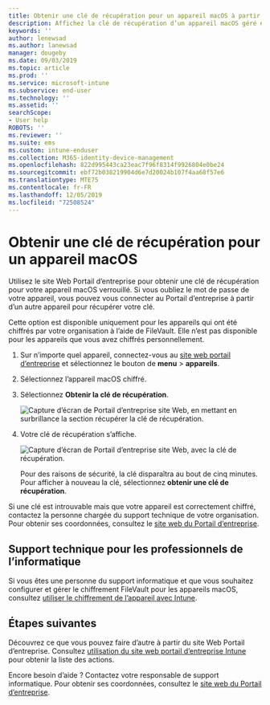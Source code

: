 ```yaml
---
title: Obtenir une clé de récupération pour un appareil macOS à partir du site Web Portail d’entreprise Intune
description: Affichez la clé de récupération d’un appareil macOS géré et géré.
keywords: ''
author: lenewsad
ms.author: lanewsad
manager: dougeby
ms.date: 09/03/2019
ms.topic: article
ms.prod: ''
ms.service: microsoft-intune
ms.subservice: end-user
ms.technology: ''
ms.assetid: ''
searchScope:
- User help
ROBOTS: ''
ms.reviewer: ''
ms.suite: ems
ms.custom: intune-enduser
ms.collection: M365-identity-device-management
ms.openlocfilehash: 822d995443ca23eac7f96f8314f9926804e0be24
ms.sourcegitcommit: ebf72b038219904d6e7d20024b107f4aa68f57e6
ms.translationtype: MTE75
ms.contentlocale: fr-FR
ms.lasthandoff: 12/05/2019
ms.locfileid: "72508524"
---
```

# <a name="get-a-recovery-key-for-a-macos-device"></a>Obtenir une clé de récupération pour un appareil macOS

Utilisez le site Web Portail d’entreprise pour obtenir une clé de récupération pour votre appareil macOS verrouillé. Si vous oubliez le mot de passe de votre appareil, vous pouvez vous connecter au Portail d’entreprise à partir d’un autre appareil pour récupérer votre clé.  

Cette option est disponible uniquement pour les appareils qui ont été chiffrés par votre organisation à l’aide de FileVault. Elle n’est pas disponible pour les appareils que vous avez chiffrés personnellement.

1. Sur n’importe quel appareil, connectez-vous au [site web portail d’entreprise](https://portal.manage.microsoft.com) et sélectionnez le bouton de **menu** > **appareils**.  
2. Sélectionnez l’appareil macOS chiffré.  
3. Sélectionnez **Obtenir la clé de récupération**.  

    ![Capture d’écran de Portail d’entreprise site Web, en mettant en surbrillance la section récupérer la clé de récupération.](./media/1907-recovery2-cpweb-intune.PNG)  

4. Votre clé de récupération s’affiche.

    ![Capture d’écran de Portail d’entreprise site Web, avec la clé de récupération.](./media/1907-recovery-cpweb-intune.PNG)  

    Pour des raisons de sécurité, la clé disparaîtra au bout de cinq minutes. Pour afficher à nouveau la clé, sélectionnez **obtenir une clé de récupération**.

Si une clé est introuvable mais que votre appareil est correctement chiffré, contactez la personne chargée du support technique de votre organisation. Pour obtenir ses coordonnées, consultez le [site web du Portail d’entreprise](https://go.microsoft.com/fwlink/?linkid=2010980).  

## <a name="it-pro-support"></a>Support technique pour les professionnels de l’informatique

Si vous êtes une personne du support informatique et que vous souhaitez configurer et gérer le chiffrement FileVault pour les appareils macOS, consultez [utiliser le chiffrement de l’appareil avec Intune](/intune/protect/encrypt-devices).

## <a name="next-steps"></a>Étapes suivantes

Découvrez ce que vous pouvez faire d’autre à partir du site Web Portail d’entreprise. Consultez [utilisation du site web portail d’entreprise Intune](using-the-intune-company-portal-website.md) pour obtenir la liste des actions.  

Encore besoin d’aide ? Contactez votre responsable de support informatique. Pour obtenir ses coordonnées, consultez le [site web du Portail d’entreprise](https://go.microsoft.com/fwlink/?linkid=2010980).  
